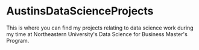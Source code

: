 # AustinsDataScienceProjects
This is where you can find my projects relating to data science work during my time at Northeastern University's Data Science for Business Master's Program.
